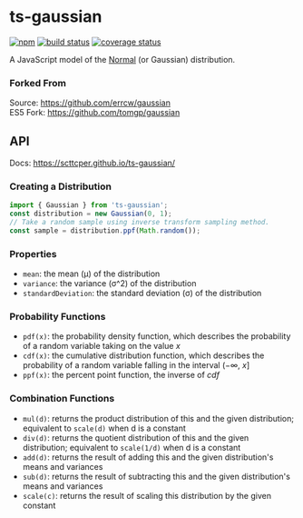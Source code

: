 # ts-gaussian

[![npm](https://img.shields.io/npm/v/ts-gaussian.svg?maxAge=3600)](https://www.npmjs.com/package/ts-gaussian)
[![build status](https://img.shields.io/travis/scttcper/ts-gaussian.svg)](https://travis-ci.org/scttcper/ts-gaussian)
[![coverage status](https://codecov.io/gh/scttcper/ts-gaussian/branch/master/graph/badge.svg)](https://codecov.io/gh/scttcper/ts-gaussian)

A JavaScript model of the [Normal](http://en.wikipedia.org/wiki/Normal_distribution)
(or Gaussian) distribution.

### Forked From

Source: https://github.com/errcw/gaussian  
ES5 Fork: https://github.com/tomgp/gaussian

## API

Docs: https://scttcper.github.io/ts-gaussian/

### Creating a Distribution

```ts
import { Gaussian } from 'ts-gaussian';
const distribution = new Gaussian(0, 1);
// Take a random sample using inverse transform sampling method.
const sample = distribution.ppf(Math.random());
```

### Properties

* `mean`: the mean (μ) of the distribution
* `variance`: the variance (σ^2) of the distribution
* `standardDeviation`: the standard deviation (σ) of the distribution

### Probability Functions

* `pdf(x)`: the probability density function, which describes the probability
  of a random variable taking on the value _x_
* `cdf(x)`: the cumulative distribution function, which describes the probability of a random variable falling in the interval (−∞, _x_]
* `ppf(x)`: the percent point function, the inverse of _cdf_

### Combination Functions

* `mul(d)`: returns the product distribution of this and the given distribution; equivalent to `scale(d)` when d is a constant
* `div(d)`: returns the quotient distribution of this and the given distribution; equivalent to `scale(1/d)` when d is a constant
* `add(d)`: returns the result of adding this and the given distribution's means and variances
* `sub(d)`: returns the result of subtracting this and the given distribution's means and variances
* `scale(c)`: returns the result of scaling this distribution by the given constant
